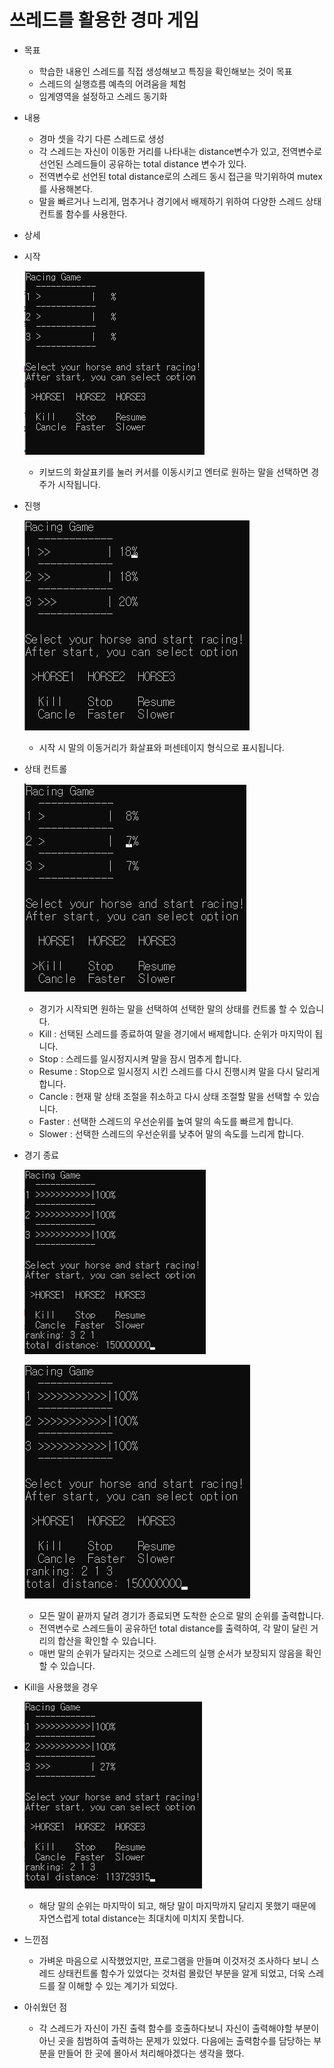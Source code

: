 # 쓰레드를 활용한 경마 게임

- 목표
    - 학습한 내용인 스레드를 직접 생성해보고 특징을 확인해보는 것이 목표
    - 스레드의 실행흐름 예측의 어려움을 체험
    - 임계영역을 설정하고 스레드 동기화

- 내용
    - 경마 셋을 각기 다른 스레드로 생성
    - 각 스레드는 자신이 이동한 거리를 나타내는 distance변수가 있고, 전역변수로 선언된 스레드들이 공유하는  total distance 변수가 있다.
    - 전역변수로 선언된 total distance로의 스레드 동시 접근을 막기위하여 mutex를 사용해본다.
    - 말을 빠르거나 느리게, 멈추거나 경기에서 배제하기 위하여 다양한 스레드 상태컨트롤 함수를 사용한다.

- 상세

- 시작
    
    ![1main.png](images/1main.png)
    
    - 키보드의 화살표키를 눌러 커서를 이동시키고 엔터로 원하는 말을 선택하면 경주가 시작됩니다.

- 진행
    
    ![7run.png](images/7run.png)
    
    - 시작 시 말의 이동거리가 화살표와 퍼센테이지 형식으로 표시됩니다.

- 상태 컨트롤
    
    ![5controll.png](images/5controll.png)
    
    - 경기가 시작되면 원하는 말을 선택하여 선택한 말의 상태를 컨트롤 할 수 있습니다.
    - Kill : 선택된 스레드를 종료하여 말을 경기에서 배제합니다. 순위가 마지막이 됩니다.
    - Stop : 스레드를 일시정지시켜 말을 잠시 멈추게 합니다.
    - Resume : Stop으로 일시정지 시킨 스레드를 다시 진행시켜 말을 다시 달리게 합니다.
    - Cancle : 현재 말 상태 조절을 취소하고 다시 상태 조절할 말을 선택할 수 있습니다.
    - Faster : 선택한 스레드의 우선순위를 높여 말의 속도를 빠르게 합니다.
    - Slower : 선택한 스레드의 우선순위를 낮추어 말의 속도를 느리게 합니다.

- 경기 종료
    
    ![3result.png](images/3result.png)
    
    ![6result2.png](images/6result2.png)
    
    - 모든 말이 끝까지 달려 경기가 종료되면 도착한 순으로 말의 순위를 출력합니다.
    - 전역변수로 스레드들이 공유하던 total distance를 출력하여, 각 말이 달린 거리의 합산을 확인할 수 있습니다.
    - 매번 말의 순위가 달라지는 것으로 스레드의 실행 순서가 보장되지 않음을 확인할 수 있습니다.

- Kill을 사용했을 경우
    
    ![4result_kill.png](images/4result_kill.png)
    
    - 해당 말의 순위는 마지막이 되고, 해당 말이 마지막까지 달리지 못했기 때문에 자연스럽게 total distance는 최대치에 미치지 못합니다.
    
- 느낀점
    - 가벼운 마음으로 시작했었지만, 프로그램을 만들며 이것저것 조사하다 보니 스레드 상태컨트롤 함수가 있었다는 것처럼 몰랐던 부분을 알게 되었고, 더욱 스레드를 잘 이해할 수 있는 계기가 되었다.
- 아쉬웠던 점
    - 각 스레드가 자신이 가진 출력 함수를 호출하다보니 자신이 출력해야할 부분이 아닌 곳을 침범하여 출력하는 문제가 있었다. 다음에는 출력함수를 담당하는 부분을 만들어 한 곳에 몰아서 처리해야겠다는 생각을 했다.
